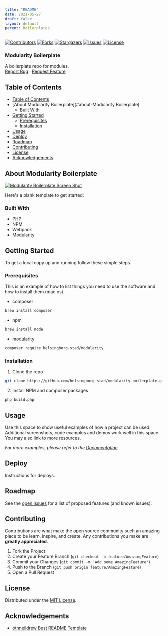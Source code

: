 ```yaml
---
title: "README"
date: 2021-05-27
draft: false
layout: default
parent: Boilerplates
---
```


<!-- SHIELDS -->
[![Contributors][contributors-shield]][contributors-url]
[![Forks][forks-shield]][forks-url]
[![Stargazers][stars-shield]][stars-url]
[![Issues][issues-shield]][issues-url]
[![License][license-shield]][license-url]

<h3>Modularity Boilerplate</h3>
<p>
  A boilerplate repo for modules.
  <br />
  <a href="https://github.com/helsingborg-stad/modularity-boilerplate/issues">Report Bug</a>
  ·
  <a href="https://github.com/helsingborg-stad/modularity-boilerplate/issues">Request Feature</a>
</p>

## Table of Contents
- [Table of Contents](#table-of-contents)
- [About Modularity Boilerplate](#about-Modularity Boilerplate)
  - [Built With](#built-with)
- [Getting Started](#getting-started)
  - [Prerequisites](#prerequisites)
  - [Installation](#installation)
- [Usage](#usage)
- [Deploy](#deploy)
- [Roadmap](#roadmap)
- [Contributing](#contributing)
- [License](#license)
- [Acknowledgements](#acknowledgements)

## About Modularity Boilerplate

[![Modularity Boilerplate Screen Shot][product-screenshot]](https://example.com)

Here's a blank template to get started:

### Built With

* PHP
* NPM
* Webpack
* Modularity

## Getting Started

To get a local copy up and running follow these simple steps.

### Prerequisites

This is an example of how to list things you need to use the software and how to install them (mac os).
* composer
```sh
brew install composer
```
* npm
```sh
brew install node
```
* modularity
```sh
composer require helsingborg-stad/modularity
```
### Installation

1. Clone the repo
```sh
git clone https://github.com/helsingborg-stad/modularity-boilerplate.git
```
2. Install NPM and composer packages
```sh
php build.php
```

## Usage

Use this space to show useful examples of how a project can be used. Additional screenshots, code examples and demos work well in this space. You may also link to more resources.

_For more examples, please refer to the [Documentation](https://example.com)_

## Deploy

Instructions for deploys.

## Roadmap

See the [open issues][issues-url] for a list of proposed features (and known issues).

## Contributing

Contributions are what make the open source community such an amazing place to be learn, inspire, and create. Any contributions you make are **greatly appreciated**.

1. Fork the Project
2. Create your Feature Branch (`git checkout -b feature/AmazingFeature`)
3. Commit your Changes (`git commit -m 'Add some AmazingFeature'`)
4. Push to the Branch (`git push origin feature/AmazingFeature`)
5. Open a Pull Request

## License

Distributed under the [MIT License][license-url].

## Acknowledgements

- [othneildrew Best README Template](https://github.com/othneildrew/Best-README-Template)


<!-- MARKDOWN LINKS & IMAGES -->
<!-- https://www.markdownguide.org/basic-syntax/#reference-style-links -->
[contributors-shield]: https://img.shields.io/github/contributors/helsingborg-stad/modularity-boilerplate.svg?style=flat-square
[contributors-url]: https://github.com/helsingborg-stad/modularity-boilerplate/graphs/contributors
[forks-shield]: https://img.shields.io/github/forks/helsingborg-stad/modularity-boilerplate.svg?style=flat-square
[forks-url]: https://github.com/helsingborg-stad/modularity-boilerplate/network/members
[stars-shield]: https://img.shields.io/github/stars/helsingborg-stad/modularity-boilerplate.svg?style=flat-square
[stars-url]: https://github.com/helsingborg-stad/modularity-boilerplate/stargazers
[issues-shield]: https://img.shields.io/github/issues/helsingborg-stad/modularity-boilerplate.svg?style=flat-square
[issues-url]: https://github.com/helsingborg-stad/modularity-boilerplate/issues
[license-shield]: https://img.shields.io/github/license/helsingborg-stad/modularity-boilerplate.svg?style=flat-square
[license-url]: https://raw.githubusercontent.com/helsingborg-stad/modularity-boilerplate/master/LICENSE
[product-screenshot]: images/screenshot.png